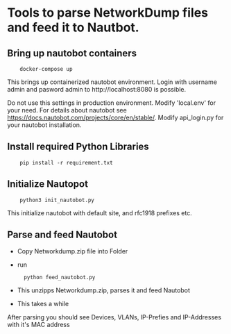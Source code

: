 # Tools to parse NetworkDump files and feed it to Nautbot.
## Bring up nautobot containers

        docker-compose up

This brings up containerized nautobot environment. Login with username admin and pasword admin to http://localhost:8080 is possible. 

Do not use this settings in production environment. Modify 'local.env' for your need.
For details about nautobot see https://docs.nautobot.com/projects/core/en/stable/. Modify api_login.py for your nautobot installation.

## Install required Python Libraries

        pip install -r requirement.txt

## Initialize Nautopot 

        python3 init_nautobot.py

This initialize nautobot with default site, and rfc1918 prefixes etc.


## Parse and feed Nautobot
* Copy Networkdump.zip file into Folder
* run 

        python feed_nautobot.py

* This unzipps Networkdump.zip, parses it and feed Nautobot
* This takes a while

After parsing you should see Devices, VLANs, IP-Prefies and IP-Addresses with it's MAC address


